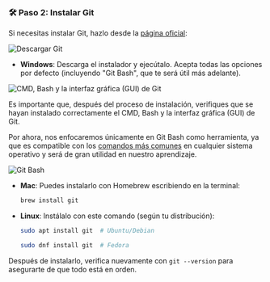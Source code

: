 ### 🛠️ **Paso 2: Instalar Git**

Si necesitas instalar Git, hazlo desde la <a href="#" title="instalar Git, desde la página oficial" target="_blank">página oficial</a>:

![Descargar Git](https://i.imgur.com/PaTZwji.png)

- **Windows**: Descarga el instalador y ejecútalo. Acepta todas las opciones por defecto (incluyendo "Git Bash", que te será útil más adelante).

![CMD, Bash y la interfaz gráfica (GUI) de Git](https://i.imgur.com/vE3EqVL.png)

Es importante que, después del proceso de instalación, verifiques que se hayan instalado correctamente el CMD, Bash y la interfaz gráfica (GUI) de Git. 

Por ahora, nos enfocaremos únicamente en Git Bash como herramienta, ya que es compatible con los <a href="#" title="Ruta a comandos básicos" target="_self">comandos más comunes</a> en cualquier sistema operativo y será de gran utilidad en nuestro aprendizaje.

![Git Bash](https://i.imgur.com/ozCKovw.png)

- **Mac**: Puedes instalarlo con Homebrew escribiendo en la terminal:
  ```bash
  brew install git
  ```
- **Linux**: Instálalo con este comando (según tu distribución):
  ```bash
  sudo apt install git  # Ubuntu/Debian
  ```
  ```bash
  sudo dnf install git  # Fedora
  ```

Después de instalarlo, verifica nuevamente con `git --version` para asegurarte de que todo está en orden.